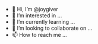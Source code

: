 - 👋 Hi, I’m @joygiver
- 👀 I’m interested in ...
- 🌱 I’m currently learning ...
- 💞️ I’m looking to collaborate on ...
- 📫 How to reach me ...

<!---
joygiver/joygiver is a ✨ special ✨ repository because its `README.md` (this file) appears on your GitHub profile.
You can click the Preview link to take a look at your changes.
--->

